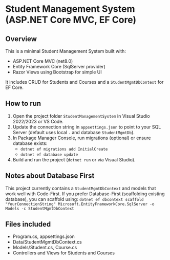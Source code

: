 # Student Management System (ASP.NET Core MVC, EF Core)

## Overview
This is a minimal Student Management System built with:
- ASP.NET Core MVC (net8.0)
- Entity Framework Core (SqlServer provider)
- Razor Views using Bootstrap for simple UI

It includes CRUD for Students and Courses and a `StudentMgmtDbContext` for EF Core.

## How to run
1. Open the project folder `StudentManagementSystem` in Visual Studio 2022/2023 or VS Code.
2. Update the connection string in `appsettings.json` to point to your SQL Server (default uses local `.` and database `StudentMgmtDb`).
3. In Package Manager Console, run migrations (optional) or ensure database exists:
   - `dotnet ef migrations add InitialCreate`
   - `dotnet ef database update`
4. Build and run the project (`dotnet run` or via Visual Studio).

## Notes about Database First
This project currently contains a `StudentMgmtDbContext` and models that work well with Code-First.
If you prefer Database-First (scaffolding existing database), you can scaffold using:
`dotnet ef dbcontext scaffold "YourConnectionString" Microsoft.EntityFrameworkCore.SqlServer -o Models -c StudentMgmtDbContext`

## Files included
- Program.cs, appsettings.json
- Data/StudentMgmtDbContext.cs
- Models/Student.cs, Course.cs
- Controllers and Views for Students and Courses

